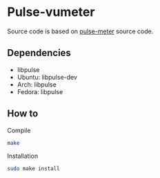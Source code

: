 # Pulse-vumeter

Source code is based on [pulse-meter](https://github.com/maxux/pulse-meter.git) source code.

## Dependencies

- libpulse
 - Ubuntu: libpulse-dev
 - Arch: libpulse
 - Fedora: libpulse

## How to

Compile

```sh
make
```

Installation

```sh
sudo make install
```
